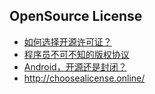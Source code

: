 ## OpenSource License

* [如何选择开源许可证？](http://www.ruanyifeng.com/blog/2011/05/how_to_choose_free_software_licenses.html)
* [程序员不可不知的版权协议](http://www.gcssloop.com/tips/choose-license)
* [Android，开源还是封闭？](http://www.ruanyifeng.com/blog/2010/02/open_android_or_not.html)
* <http://choosealicense.online/>